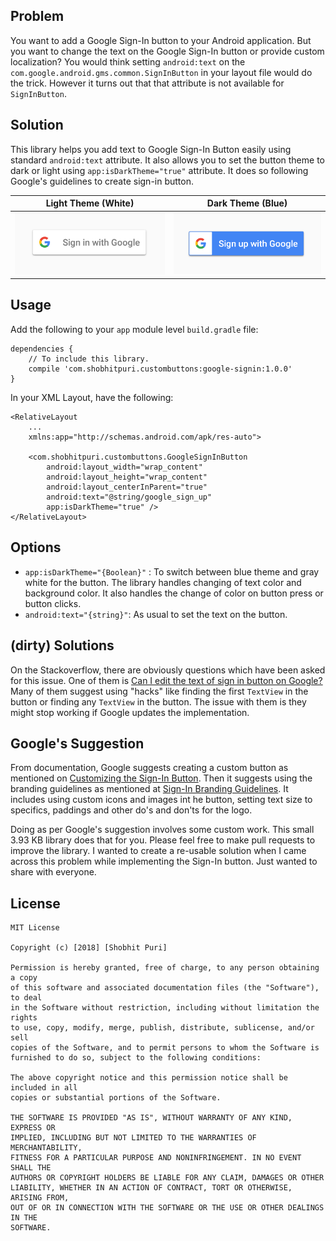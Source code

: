 **Problem**
---

You want to add a Google Sign-In button to your Android application. But you want to change the text on the Google Sign-In button or provide custom localization? You would think setting `android:text` on the `com.google.android.gms.common.SignInButton` in your layout file would do the trick. However it turns out that that attribute is not available for `SignInButton`. 

**Solution**
---

This library helps you add text to Google Sign-In Button easily using standard `android:text` attribute. It also allows you to set the button theme to dark or light using `app:isDarkTheme="true"` attribute. It does so following Google's guidelines to create sign-in button.

Light Theme (White)        |  Dark Theme (Blue)
:-------------------------:|:-------------------------:
![Google Sign-In Light](images/GoogleSignInLight.png)  |  ![Google Sign-In Dark](images/GoogleSignUpDark.png)


**Usage**
---

Add the following to your `app` module level `build.gradle` file:

    dependencies {
        // To include this library.
        compile 'com.shobhitpuri.custombuttons:google-signin:1.0.0'
    }

In your XML Layout, have the following:

    <RelativeLayout
        ...
        xmlns:app="http://schemas.android.com/apk/res-auto">
        
        <com.shobhitpuri.custombuttons.GoogleSignInButton
            android:layout_width="wrap_content"
            android:layout_height="wrap_content"
            android:layout_centerInParent="true"
            android:text="@string/google_sign_up"
            app:isDarkTheme="true" />
    </RelativeLayout>


**Options**
---

- `app:isDarkTheme="{Boolean}"` : To switch between blue theme and gray white for the button. The library handles changing of text color and background color. It also handles the change of color on button press or button clicks.
- `android:text="{string}"`: As usual to set the text on the button.


**(dirty) Solutions**
---

On the Stackoverflow, there are obviously questions which have been asked for this issue. One of them is [Can I edit the text of sign in button on Google?](https://stackoverflow.com/questions/18040815/can-i-edit-the-text-of-sign-in-button-on-google) Many of them suggest using "hacks" like finding the first `TextView` in the button or finding any `TextView` in the button. The issue with them is they might stop working if Google updates the implementation.

**Google's Suggestion**
---

From documentation, Google suggests creating a custom button as mentioned on [Customizing the Sign-In Button](https://developers.google.com/identity/sign-in/android/custom-button). Then it suggests using the branding guidelines as mentioned at [Sign-In Branding Guidelines](https://developers.google.com/identity/branding-guidelines#sign-in-button). It includes using custom icons and images int he button, setting text size to specifics, paddings and other do's and don'ts for the logo. 


Doing as per Google's suggestion involves some custom work. This small 3.93 KB library does that for you. Please feel free to make pull requests to improve the library. I wanted to create a re-usable solution when I came across this problem while implementing the Sign-In button. Just wanted to share with everyone.


**License**
---

    MIT License

    Copyright (c) [2018] [Shobhit Puri]

    Permission is hereby granted, free of charge, to any person obtaining a copy
    of this software and associated documentation files (the "Software"), to deal
    in the Software without restriction, including without limitation the rights
    to use, copy, modify, merge, publish, distribute, sublicense, and/or sell
    copies of the Software, and to permit persons to whom the Software is
    furnished to do so, subject to the following conditions:

    The above copyright notice and this permission notice shall be included in all
    copies or substantial portions of the Software.

    THE SOFTWARE IS PROVIDED "AS IS", WITHOUT WARRANTY OF ANY KIND, EXPRESS OR
    IMPLIED, INCLUDING BUT NOT LIMITED TO THE WARRANTIES OF MERCHANTABILITY,
    FITNESS FOR A PARTICULAR PURPOSE AND NONINFRINGEMENT. IN NO EVENT SHALL THE
    AUTHORS OR COPYRIGHT HOLDERS BE LIABLE FOR ANY CLAIM, DAMAGES OR OTHER
    LIABILITY, WHETHER IN AN ACTION OF CONTRACT, TORT OR OTHERWISE, ARISING FROM,
    OUT OF OR IN CONNECTION WITH THE SOFTWARE OR THE USE OR OTHER DEALINGS IN THE
    SOFTWARE.
